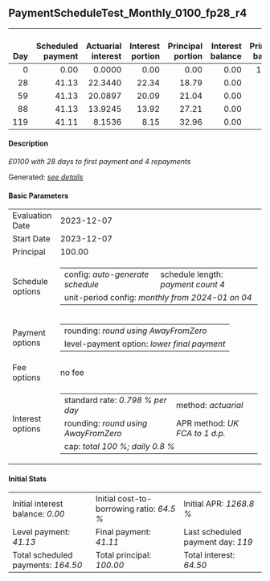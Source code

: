 <h2>PaymentScheduleTest_Monthly_0100_fp28_r4</h2>
<table>
    <thead style="vertical-align: bottom;">
        <th style="text-align: right;">Day</th>
        <th style="text-align: right;">Scheduled payment</th>
        <th style="text-align: right;">Actuarial interest</th>
        <th style="text-align: right;">Interest portion</th>
        <th style="text-align: right;">Principal portion</th>
        <th style="text-align: right;">Interest balance</th>
        <th style="text-align: right;">Principal balance</th>
        <th style="text-align: right;">Total actuarial interest</th>
        <th style="text-align: right;">Total interest</th>
        <th style="text-align: right;">Total principal</th>
    </thead>
    <tr style="text-align: right;">
        <td class="ci00">0</td>
        <td class="ci01" style="white-space: nowrap;">0.00</td>
        <td class="ci02">0.0000</td>
        <td class="ci03">0.00</td>
        <td class="ci04">0.00</td>
        <td class="ci05">0.00</td>
        <td class="ci06">100.00</td>
        <td class="ci07">0.0000</td>
        <td class="ci08">0.00</td>
        <td class="ci09">0.00</td>
    </tr>
    <tr style="text-align: right;">
        <td class="ci00">28</td>
        <td class="ci01" style="white-space: nowrap;">41.13</td>
        <td class="ci02">22.3440</td>
        <td class="ci03">22.34</td>
        <td class="ci04">18.79</td>
        <td class="ci05">0.00</td>
        <td class="ci06">81.21</td>
        <td class="ci07">22.3440</td>
        <td class="ci08">22.34</td>
        <td class="ci09">18.79</td>
    </tr>
    <tr style="text-align: right;">
        <td class="ci00">59</td>
        <td class="ci01" style="white-space: nowrap;">41.13</td>
        <td class="ci02">20.0897</td>
        <td class="ci03">20.09</td>
        <td class="ci04">21.04</td>
        <td class="ci05">0.00</td>
        <td class="ci06">60.17</td>
        <td class="ci07">42.4337</td>
        <td class="ci08">42.43</td>
        <td class="ci09">39.83</td>
    </tr>
    <tr style="text-align: right;">
        <td class="ci00">88</td>
        <td class="ci01" style="white-space: nowrap;">41.13</td>
        <td class="ci02">13.9245</td>
        <td class="ci03">13.92</td>
        <td class="ci04">27.21</td>
        <td class="ci05">0.00</td>
        <td class="ci06">32.96</td>
        <td class="ci07">56.3583</td>
        <td class="ci08">56.35</td>
        <td class="ci09">67.04</td>
    </tr>
    <tr style="text-align: right;">
        <td class="ci00">119</td>
        <td class="ci01" style="white-space: nowrap;">41.11</td>
        <td class="ci02">8.1536</td>
        <td class="ci03">8.15</td>
        <td class="ci04">32.96</td>
        <td class="ci05">0.00</td>
        <td class="ci06">0.00</td>
        <td class="ci07">64.5119</td>
        <td class="ci08">64.50</td>
        <td class="ci09">100.00</td>
    </tr>
</table>
<h4>Description</h4>
<p><i>£0100 with 28 days to first payment and 4 repayments</i></p>
<p>Generated: <i><a href="../GeneratedDate.md">see details</a></i></p>
<h4>Basic Parameters</h4>
<table>
    <tr>
        <td>Evaluation Date</td>
        <td>2023-12-07</td>
    </tr>
    <tr>
        <td>Start Date</td>
        <td>2023-12-07</td>
    </tr>
    <tr>
        <td>Principal</td>
        <td>100.00</td>
    </tr>
    <tr>
        <td>Schedule options</td>
        <td>
            <table>
                <tr>
                    <td>config: <i>auto-generate schedule</i></td>
                    <td>schedule length: <i><i>payment count</i> 4</i></td>
                </tr>
                <tr>
                    <td colspan="2" style="white-space: nowrap;">unit-period config: <i>monthly from 2024-01 on 04</i></td>
                </tr>
            </table>
        </td>
    </tr>
    <tr>
        <td>Payment options</td>
        <td>
            <table>
                <tr>
                    <td>rounding: <i>round using AwayFromZero</i></td>
                </tr>
                <tr>
                    <td>level-payment option: <i>lower&nbsp;final&nbsp;payment</i></td>
                </tr>
            </table>
        </td>
    </tr>
    <tr>
        <td>Fee options</td>
        <td>no fee
        </td>
    </tr>
    <tr>
        <td>Interest options</td>
        <td>
            <table>
                <tr>
                    <td>standard rate: <i>0.798 % per day</i></td>
                    <td>method: <i>actuarial</i></td>
                </tr>
                <tr>
                    <td>rounding: <i>round using AwayFromZero</i></td>
                    <td>APR method: <i>UK FCA to 1 d.p.</i></td>
                </tr>
                <tr>
                    <td colspan="2">cap: <i>total 100 %; daily 0.8 %</td>
                </tr>
            </table>
        </td>
    </tr>
</table>
<h4>Initial Stats</h4>
<table>
    <tr>
        <td>Initial interest balance: <i>0.00</i></td>
        <td>Initial cost-to-borrowing ratio: <i>64.5 %</i></td>
        <td>Initial APR: <i>1268.8 %</i></td>
    </tr>
    <tr>
        <td>Level payment: <i>41.13</i></td>
        <td>Final payment: <i>41.11</i></td>
        <td>Last scheduled payment day: <i>119</i></td>
    </tr>
    <tr>
        <td>Total scheduled payments: <i>164.50</i></td>
        <td>Total principal: <i>100.00</i></td>
        <td>Total interest: <i>64.50</i></td>
    </tr>
</table>